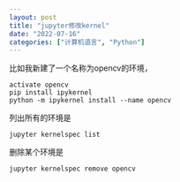 ```yaml
---
layout: post
title: "jupyter修改kernel"
date: "2022-07-16"
categories: ["计算机语言", "Python"]
---
```


比如我新建了一个名称为opencv的环境，

```
activate opencv
pip install ipykernel
python -m ipykernel install --name opencv
```

列出所有的环境是

```
jupyter kernelspec list
```

删除某个环境是

```
jupyter kernelspec remove opencv
```
